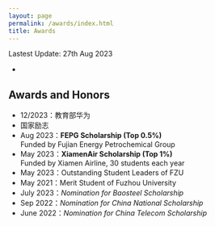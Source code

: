 ```yaml
---
layout: page
permalink: /awards/index.html
title: Awards
---
```


Lastest Update: 27th Aug 2023 &nbsp; 

- 

## Awards and Honors

- 12/2023：教育部华为
- 国家励志
- Aug 2023：**FEPG Scholarship (Top 0.5%)**<br>Funded by Fujian Energy Petrochemical Group
- May 2023：**XiamenAir Scholarship (Top 1%)**<br>Funded by Xiamen Airline, 30 students each year
- May 2023：Outstanding Student Leaders of FZU
- May 2021：Merit Student of Fuzhou University
- July 2023：*Nomination for Baosteel Scholarship*
- Sep 2022：*Nomination for China National Scholarship*
- June 2022：*Nomination for China Telecom Scholarship*<br>
